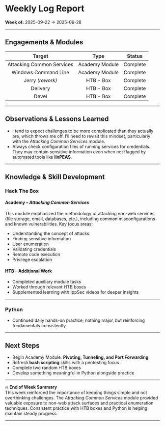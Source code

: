 # Weekly Log Report  
**Week of:** 2025-09-22 → 2025-09-28  

---

## Engagements & Modules  
|              Target              |      Type      |   Status   |
| :------------------------------: | :------------: | :--------: |
| Attacking Common Services        | Academy Module | Complete   |
| Windows Command Line             | Academy Module | Complete   |
| Jerry *(rework)*                 | HTB - Box      | Complete   |
| Delivery                         | HTB - Box      | Complete   |
| Devel                            | HTB - Box      | Complete   |

---

## Observations & Lessons Learned  
- I tend to expect challenges to be more complicated than they actually are, which throws me off. I’ll need to revisit this mindset, particularly with the *Attacking Common Services* module.  
- Always check configuration files of running services for credentials. They may contain sensitive information even when not flagged by automated tools like **linPEAS**.  

---

## Knowledge & Skill Development  

### Hack The Box  

#### Academy – *Attacking Common Services*  
This module emphasized the methodology of attacking non-web services (file storage, email, databases, etc.), including common misconfigurations and known vulnerabilities. Key focus areas:  
- Understanding the concept of attacks  
- Finding sensitive information  
- User enumeration  
- Validating credentials  
- Remote code execution  
- Privilege escalation  

#### HTB – Additional Work  
- Completed auxiliary module tasks  
- Worked through relevant HTB boxes  
- Supplemented learning with IppSec videos for deeper insights  

---

### Python  
- Continued daily hands-on practice; nothing major, but reinforcing fundamentals consistently.  

---

## Next Steps  
- Begin Academy Module: **Pivoting, Tunneling, and Port Forwarding**  
- Refresh **bash scripting** skills with a pentesting focus  
- Complete two random HTB boxes  
- Develop something meaningful in Python alongside practice  

---

🔥 **End of Week Summary**  
This week reinforced the importance of keeping things simple and not overthinking challenges. The *Attacking Common Services* module provided valuable exposure to non-web attack surfaces and practical enumeration techniques. Consistent practice with HTB boxes and Python is helping maintain steady progress.  

---

